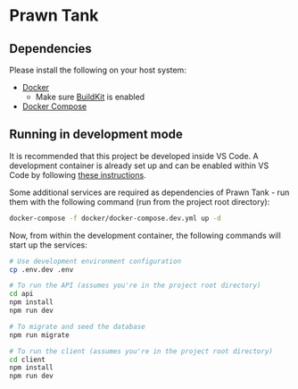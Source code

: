# Prawn Tank

## Dependencies

Please install the following on your host system:

- [Docker](https://www.docker.com/)
  - Make sure [BuildKit](https://docs.docker.com/develop/develop-images/build_enhancements/) is enabled
- [Docker Compose](https://docs.docker.com/compose/)

## Running in development mode

It is recommended that this project be developed inside VS Code. A development container is already set up and can be enabled within VS Code by following [these instructions](https://code.visualstudio.com/docs/remote/containers#_quick-start-open-an-existing-folder-in-a-container).

Some additional services are required as dependencies of Prawn Tank - run them with the following command (run from the project root directory):

```bash
docker-compose -f docker/docker-compose.dev.yml up -d
```

Now, from within the development container, the following commands will start up the services:

```bash
# Use development environment configuration
cp .env.dev .env

# To run the API (assumes you're in the project root directory)
cd api
npm install
npm run dev

# To migrate and seed the database
npm run migrate

# To run the client (assumes you're in the project root directory)
cd client
npm install
npm run dev
```
